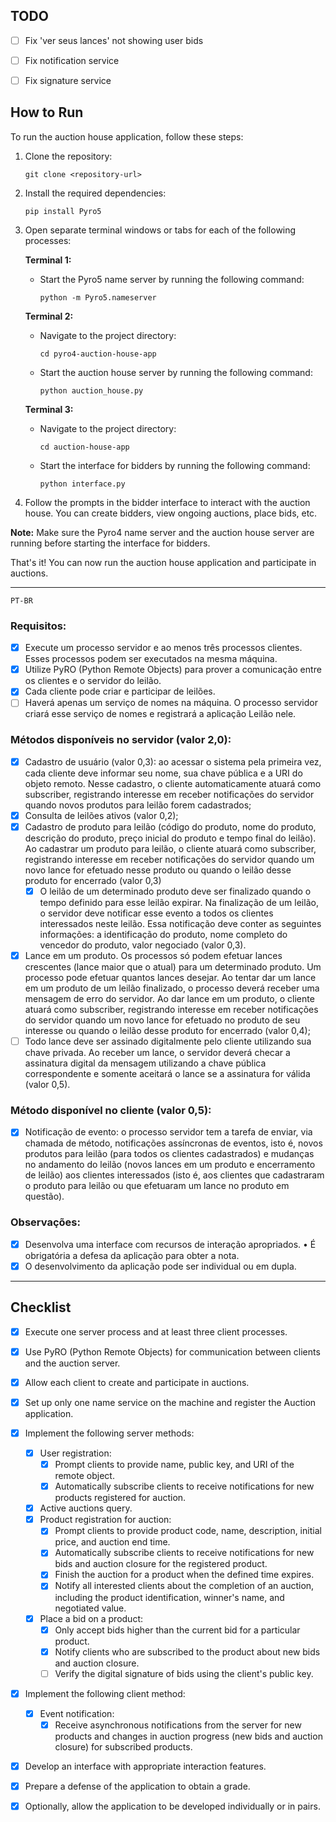 ## TODO
- [ ] Fix 'ver seus lances' not showing user bids
- [ ] Fix notification service
- [ ] Fix signature service


## How to Run

To run the auction house application, follow these steps:

1. Clone the repository:
   ```
   git clone <repository-url>
   ```

2. Install the required dependencies:
   ```
   pip install Pyro5
   ```

3. Open separate terminal windows or tabs for each of the following processes:

   **Terminal 1:**
   - Start the Pyro5 name server by running the following command:
     ```
     python -m Pyro5.nameserver
     ```

   **Terminal 2:**
   - Navigate to the project directory:
     ```
     cd pyro4-auction-house-app
     ```
   - Start the auction house server by running the following command:
     ```
     python auction_house.py
     ```

   **Terminal 3:**
   - Navigate to the project directory:
     ```
     cd auction-house-app
     ```
   - Start the interface for bidders by running the following command:
     ```
     python interface.py
     ```

4. Follow the prompts in the bidder interface to interact with the auction house. You can create bidders, view ongoing auctions, place bids, etc.

**Note:** Make sure the Pyro4 name server and the auction house server are running before starting the interface for bidders.

That's it! You can now run the auction house application and participate in auctions.

***
```PT-BR```

### Requisitos: 
- [x] Execute um processo servidor e ao menos três processos clientes. Esses processos podem ser executados na mesma máquina. 
- [x] Utilize PyRO (Python Remote Objects) para prover a comunicação entre os clientes e o servidor do leilão. 
- [x] Cada cliente pode criar e participar de leilões. 
- [ ] Haverá apenas um serviço de nomes na máquina. O processo servidor criará esse serviço de nomes e registrará a aplicação Leilão nele. 

### Métodos disponíveis no servidor (valor 2,0): 
- [x] Cadastro de usuário (valor 0,3): ao acessar o sistema pela primeira vez, cada cliente deve informar seu nome, sua chave pública e a URI do objeto remoto. Nesse cadastro, o cliente automaticamente atuará como subscriber, registrando interesse em receber notificações do servidor quando novos produtos para leilão forem cadastrados; 
- [x] Consulta de leilões ativos (valor 0,2); 
- [x] Cadastro de produto para leilão (código do produto, nome do produto, descrição do produto, preço inicial do produto e tempo final do leilão). Ao cadastrar um produto para leilão, o cliente atuará como subscriber, registrando interesse em receber notificações do servidor quando um novo lance for efetuado nesse produto ou quando o leilão desse produto for encerrado (valor 0,3) 
  - [x]  O leilão de um determinado produto deve ser finalizado quando o tempo definido para esse leilão expirar. Na finalização de um leilão, o servidor deve notificar esse evento a todos os clientes interessados neste leilão. Essa notificação deve conter as seguintes informações: a identificação do produto, nome completo do vencedor do produto, valor negociado (valor 0,3). 
- [x]  Lance em um produto. Os processos só podem efetuar lances crescentes (lance maior que o atual) para um determinado produto. Um processo pode efetuar quantos lances desejar. Ao tentar dar um lance em um produto de um leilão finalizado, o processo deverá receber uma mensagem de erro do servidor. Ao dar lance em um produto, o cliente atuará como subscriber, registrando interesse em receber notificações do servidor quando um novo lance for efetuado no produto de seu interesse ou quando o leilão desse produto for encerrado (valor 0,4); 
- [ ]  Todo lance deve ser assinado digitalmente pelo cliente utilizando sua chave privada. Ao receber um lance, o servidor deverá checar a assinatura digital da mensagem utilizando a chave pública correspondente e somente aceitará o lance se a assinatura for válida (valor 0,5). 

### Método disponível no cliente (valor 0,5): 
- [x]  Notificação de evento: o processo servidor tem a tarefa de enviar, via chamada de método, notificações assíncronas de eventos, isto é, novos produtos para leilão (para todos os clientes cadastrados) e mudanças no andamento do leilão (novos lances em um produto e encerramento de leilão) aos clientes interessados (isto é, aos clientes que cadastraram o produto para leilão ou que efetuaram um lance no produto em questão). 

### Observações: 
- [x]  Desenvolva uma interface com recursos de interação apropriados. • É obrigatória a defesa da aplicação para obter a nota. 
- [x]  O desenvolvimento da aplicação pode ser individual ou em dupla.

***
## Checklist

- [x] Execute one server process and at least three client processes.
- [X] Use PyRO (Python Remote Objects) for communication between clients and the auction server.
- [x] Allow each client to create and participate in auctions.
- [X] Set up only one name service on the machine and register the Auction application.
- [x] Implement the following server methods:
  - [x] User registration:
    - [x] Prompt clients to provide name, public key, and URI of the remote object.
    - [x] Automatically subscribe clients to receive notifications for new products registered for auction.
  - [x] Active auctions query.
  - [x] Product registration for auction:
    - [x] Prompt clients to provide product code, name, description, initial price, and auction end time.
    - [x] Automatically subscribe clients to receive notifications for new bids and auction closure for the registered product.
    - [x] Finish the auction for a product when the defined time expires.
    - [x] Notify all interested clients about the completion of an auction, including the product identification, winner's name, and negotiated value.
  - [x] Place a bid on a product:
    - [x] Only accept bids higher than the current bid for a particular product.
    - [x] Notify clients who are subscribed to the product about new bids and auction closure.
    - [ ] Verify the digital signature of bids using the client's public key.
- [x] Implement the following client method:
  - [x] Event notification:
    - [x] Receive asynchronous notifications from the server for new products and changes in auction progress (new bids and auction closure) for subscribed products.
- [x] Develop an interface with appropriate interaction features.
- [x] Prepare a defense of the application to obtain a grade.
- [x] Optionally, allow the application to be developed individually or in pairs.



